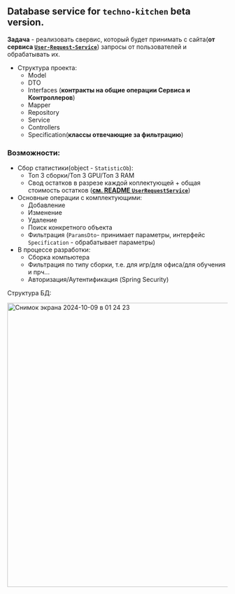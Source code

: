 ## Database service for `techno-kitchen` beta version.
**Задача** - реализовать свервис, который будет принимать с сайта(**от сервиса [`User-Request-Service`](https://github.com/IlyaVysokolyan/User-Request-Service)**) запросы от пользователей и обрабатывать их.
- Структура проекта:
  - Model
  - DTO
  - Interfaces (**контракты на общие операции Сервиса и Контроллеров**)
  - Mapper
  - Repository
  - Service
  - Controllers
  - Specification(**классы отвечающие за фильтрацию**)

### Возможности:
- Сбор статистики(object - `StatisticOb`):
  - Топ 3 сборки/Топ 3 GPU/Топ 3 RAM
  - Свод остатков в разрезе каждой коплектующей + общая стоимость остатков (**[см. README `UserRequestService`](https://github.com/IlyaVysokolyan/User-Request-Service)**)
- Основные операции с комплектующими:
  - Добавление
  - Изменение
  - Удаление
  - Поиск конкретного объекта
  - Фильтрация (`ParamsDto`- принимает параметры, интерфейс `Specification` - обрабатывает параметры)
 - В процессе разработки:
   - Сборка компьютера
   - Фильтрация по типу сборки, т.е. для игр/для офиса/для обучения и прч...
   - Авторизация/Аутентификация (Spring Security)

Структура БД:

<img width="650" alt="Снимок экрана 2024-10-09 в 01 24 23" src="https://github.com/user-attachments/assets/5da6d50d-e3d9-48dc-b43d-4c01755f9c8b">
